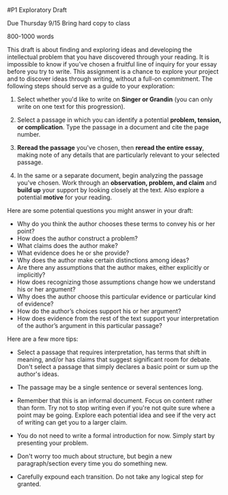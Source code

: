 #P1 Exploratory Draft

Due Thursday 9/15
Bring hard copy to class

800-1000 words

This draft is about finding and exploring ideas and developing the intellectual problem that you have discovered through your reading. It is impossible to know if you've chosen a fruitful line of inquiry for your essay before you try to write. This assignment is a chance to explore your project and to discover ideas through writing, without a full-on commitment. The following steps should serve as a guide to your exploration:

1) Select whether you'd like to write on **Singer or Grandin** (you can only write on one text for this progression).

2) Select a passage in which you can identify a potential **problem, tension, or complication**. Type the passage in a document and cite the page number.

3) **Reread the passage** you've chosen, then **reread the entire essay**, making note of any details that are particularly relevant to your selected passage.

4) In the same or a separate document, begin analyzing the passage you've chosen. Work through an **observation, problem, and claim** and **build up** your support by looking closely at the text. Also explore a potential **motive** for your reading. 

Here are some potential questions you might answer in your draft:  

- Why do you think the author chooses these terms to convey his or her point?  
- How does the author construct a problem?  
- What claims does the author make?  
- What evidence does he or she provide?
- Why does the author make certain distinctions among ideas?
- Are there any assumptions that the author makes, either explicitly or implicitly?
- How does recognizing those assumptions change how we understand his or her argument?
- Why does the author choose this particular evidence or particular kind of evidence?  
- How do the author’s choices support his or her argument?
- How does evidence from the rest of the text support your interpretation of the author’s argument in this particular passage?

Here are a few more tips:

- Select a passage that requires interpretation, has terms that shift in meaning, and/or has claims that suggest significant room for debate. Don't select a passage that simply declares a basic point or sum up the author's ideas.   

- The passage may be a single sentence or several sentences long.

- Remember that this is an informal document. Focus on content rather than form. Try not to stop writing even if you're not quite sure where a point may be going. Explore each potential idea and see if the very act of writing can get you to a larger claim.

- You do not need to write a formal introduction for now. Simply start by presenting your problem.

- Don't worry too much about structure, but begin a new paragraph/section every time you do something new.

- Carefully expound each transition. Do not take any logical step for granted.
